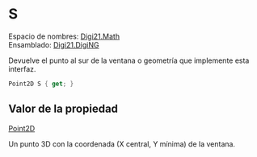 # S

Espacio de nombres: [Digi21.Math](../../../)  
Ensamblado: [Digi21.DigiNG](../../../../)

Devuelve el punto al sur de la ventana o geometría que implemente esta interfaz.

```csharp
Point2D S { get; }
```

## Valor de la propiedad

[Point2D](https://github.com/digi21/docs/tree/bc01fbb8f283bc40e48776a9f72a3e40db73b2a0/digi3d-net/programacion/.net/referencia/digi21.diging/digi21.math/Point2D.md)

Un punto 3D con la coordenada \(X central, Y mínima\) de la ventana.

